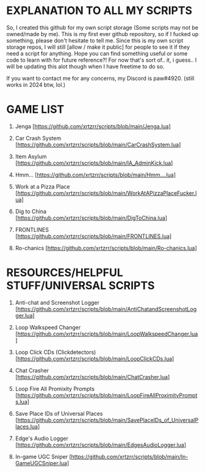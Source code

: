 # EXPLANATION TO ALL MY SCRIPTS
So, I created this github for my own script storage (Some scripts may not be owned/made by me).
This is my first ever github repository, so if I fucked up something, please don't hesitate to tell me.
Since this is my own script storage repos, I will still [allow / make it public] for people to see it if they need a script for anything.
Hope you can find something useful or some code to learn with for future reference?!
For now that's sort of.. it, i guess.. I will be updating this alot though when I have freetime to do so.

If you want to contact me for any concerns, my Discord is paw#4920. (still works in 2024 btw, lol.)

# GAME LIST

1. Jenga
[https://github.com/xrtzrr/scripts/blob/main/Jenga.lua]

2. Car Crash System
[https://github.com/xrtzrr/scripts/blob/main/CarCrashSystem.lua]

3. Item Asylum
[https://github.com/xrtzrr/scripts/blob/main/IA_AdminKick.lua]

4. Hmm...
[https://github.com/xrtzrr/scripts/blob/main/Hmm....lua]

5. Work at a Pizza Place
[https://github.com/xrtzrr/scripts/blob/main/WorkAtAPizzaPlaceFucker.lua]

6. Dig to China
[https://github.com/xrtzrr/scripts/blob/main/DigToChina.lua]

7. FRONTLINES
[https://github.com/xrtzrr/scripts/blob/main/FRONTLINES.lua]

8. Ro-chanics
[https://github.com/xrtzrr/scripts/blob/main/Ro-chanics.lua]

# RESOURCES/HELPFUL STUFF/UNIVERSAL SCRIPTS
1. Anti-chat and Screenshot Logger
[https://github.com/xrtzrr/scripts/blob/main/AntiChatandScreenshotLogger.lua]

2. Loop Walkspeed Changer
[https://github.com/xrtzrr/scripts/blob/main/LoopWalkspeedChanger.lua]

3. Loop Click CDs (Clickdetectors)
[https://github.com/xrtzrr/scripts/blob/main/LoopClickCDs.lua]

4. Chat Crasher
[https://github.com/xrtzrr/scripts/blob/main/ChatCrasher.lua]

5. Loop Fire All Promixity Prompts
[https://github.com/xrtzrr/scripts/blob/main/LoopFireAllProximityPrompts.lua]

6. Save Place IDs of Universal Places
[https://github.com/xrtzrr/scripts/blob/main/SavePlaceIDs_of_UniversalPlaces.lua]

7. Edge's Audio Logger
[https://github.com/xrtzrr/scripts/blob/main/EdgesAudioLogger.lua]

8. In-game UGC Sniper
[https://github.com/xrtzrr/scripts/blob/main/In-GameUGCSniper.lua]
